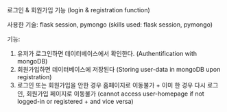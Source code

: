 로그인 & 회원가입 기능 
(login & registration function)

사용한 기술: flask session, pymongo 
(skills used: flask session, pymongo)

기능: 
1) 유저가 로그인하면 데이터베이스에서 확인한다. 
   (Authentification with mongoDB) 
2) 회원가입하면 데이터베이스에 저장된다 
   (Storing user-data in mongoDB upon registration) 
3) 로그인 또는 회원가입을 안한 경우 홈페이지로 이동불가 + 이미 한 경우 다시 로그인, 회원가입 페이지로 이동불가 
   (cannot access user-homepage if not logged-in or registered + and vice versa) 
